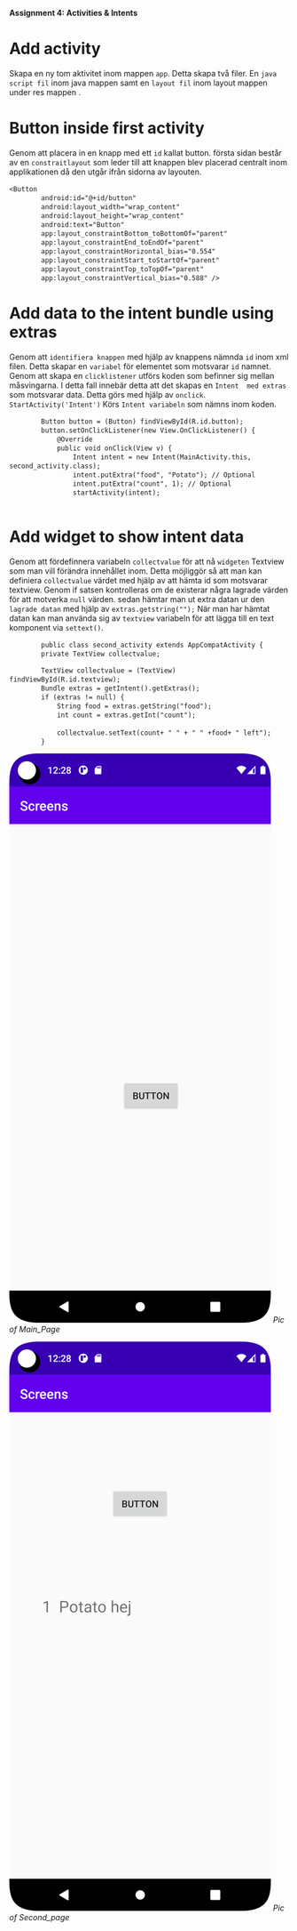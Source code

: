 
**Assignment 4: Activities & Intents**
# Add activity
Skapa en ny tom aktivitet inom mappen `app`. Detta skapa två filer. En `java script fil` inom java mappen samt en `layout fil` inom layout mappen under res mappen .

# Button inside first activity 
Genom att placera in en knapp med ett `id` kallat button. första sidan består av en `constraitlayout` som leder till att knappen blev placerad centralt inom applikationen då den utgår ifrån 
sidorna av layouten.
```
<Button
        android:id="@+id/button"
        android:layout_width="wrap_content"
        android:layout_height="wrap_content"
        android:text="Button"
        app:layout_constraintBottom_toBottomOf="parent"
        app:layout_constraintEnd_toEndOf="parent"
        app:layout_constraintHorizontal_bias="0.554"
        app:layout_constraintStart_toStartOf="parent"
        app:layout_constraintTop_toTopOf="parent"
        app:layout_constraintVertical_bias="0.588" />
```
# Add data to the intent bundle using extras
Genom att `identifiera knappen` med hjälp av knappens nämnda `id` inom xml filen. Detta skapar en `variabel` för elementet som motsvarar `id` namnet.
Genom att skapa en `clicklistener` utförs koden som befinner sig mellan måsvingarna. I detta fall innebär detta att det skapas en `Intent 
med extras` som motsvarar data. Detta görs med hjälp av `onclick`. `StartActivity('Intent')` Körs `Intent variabeln` som nämns inom koden. 
```
        Button button = (Button) findViewById(R.id.button);
        button.setOnClickListener(new View.OnClickListener() {
            @Override
            public void onClick(View v) {
                Intent intent = new Intent(MainActivity.this, second_activity.class);
                intent.putExtra("food", "Potato"); // Optional
                intent.putExtra("count", 1); // Optional
                startActivity(intent);
                
```

# Add widget to show intent data
Genom att fördefinnera variabeln `collectvalue` för att nå `widgeten` Textview som man vill förändra innehållet inom. Detta möjliggör så
att man kan definiera `collectvalue` värdet med hjälp av att hämta id som motsvarar
textview. Genom if satsen kontrolleras om de existerar
några lagrade värden för att motverka `null` värden. sedan hämtar man ut extra datan ur den `lagrade datan` med hjälp av `extras.getstring("");`
När man har hämtat datan kan man använda sig av `textview` variabeln för att lägga till en text komponent via `settext()`.
```
        public class second_activity extends AppCompatActivity {
        private TextView collectvalue;
```

```
        TextView collectvalue = (TextView) findViewById(R.id.textview);
        Bundle extras = getIntent().getExtras();
        if (extras != null) {
            String food = extras.getString("food");
            int count = extras.getInt("count");

            collectvalue.setText(count+ " " + " " +food+ " left");
        }
```

![](Main.png)
_Pic of Main_Page_

![](Second.png)
_Pic of Second_page_